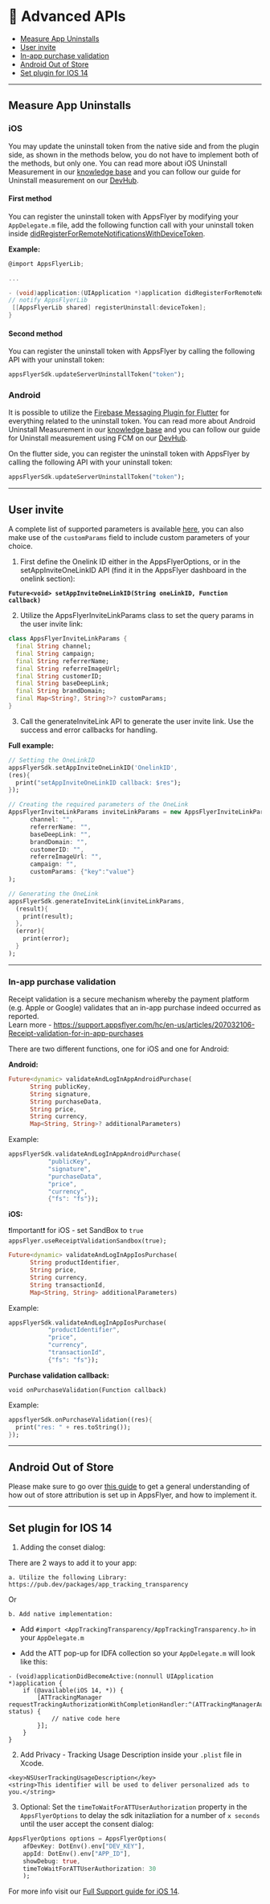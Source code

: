 # 📑 Advanced APIs

- [Measure App Uninstalls](#uninstall)
- [User invite](#user-invite)
- [In-app purchase validation](#iae)
- [Android Out of Store](#out-of-store)
- [Set plugin for IOS 14](#ios14)

---

## <a id="uninstall"> Measure App Uninstalls

### iOS

You may update the uninstall token from the native side and from the plugin side, as shown in the methods below, you do not have to implement both of the methods, but only one.
You can read more about iOS Uninstall Measurement in our [knowledge base](https://support.appsflyer.com/hc/en-us/articles/4408933557137) and you can follow our guide for Uninstall measurement on our [DevHub](https://dev.appsflyer.com/hc/docs/uninstall-measurement-ios).

#### First method

You can register the uninstall token with AppsFlyer by modifying your `AppDelegate.m` file, add the following function call with your uninstall token inside [didRegisterForRemoteNotificationsWithDeviceToken](https://developer.apple.com/reference/uikit/uiapplicationdelegate).

**Example:**
```objective-c
@import AppsFlyerLib;

...

- (void)application:(UIApplication ​*)application didRegisterForRemoteNotificationsWithDeviceToken:(NSData *​)deviceToken {
// notify AppsFlyerLib
 [[AppsFlyerLib shared] registerUninstall:deviceToken];
}
```

#### Second method

You can register the uninstall token with AppsFlyer by calling the following API with your uninstall token:
```dart
appsFlyerSdk.updateServerUninstallToken("token");
```

### Android

It is possible to utilize the [Firebase Messaging Plugin for Flutter](https://pub.dev/packages/firebase_messaging) for everything related to the uninstall token.
You can read more about Android Uninstall Measurement in our [knowledge base](https://support.appsflyer.com/hc/en-us/articles/4408933557137) and you can follow our guide for Uninstall measurement using FCM on our [DevHub](https://dev.appsflyer.com/hc/docs/uninstall-measurement-android).

On the flutter side, you can register the uninstall token with AppsFlyer by calling the following API with your uninstall token:
```dart
appsFlyerSdk.updateServerUninstallToken("token");
```

---

## <a id="user-invite"> User invite

A complete list of supported parameters is available [here](https://support.appsflyer.com/hc/en-us/articles/115004480866-User-Invite-Tracking), you can also make use of the `customParams` field to include custom parameters of your choice.

1. First define the Onelink ID either in the AppsFlyerOptions, or in the setAppInviteOneLinkID API (find it in the AppsFlyer dashboard in the onelink section):

  **`Future<void> setAppInviteOneLinkID(String oneLinkID, Function callback)`**

2. Utilize the AppsFlyerInviteLinkParams class to set the query params in the user invite link:
```dart
class AppsFlyerInviteLinkParams {
  final String channel;
  final String campaign;
  final String referrerName;
  final String referreImageUrl;
  final String customerID;
  final String baseDeepLink;
  final String brandDomain;
  final Map<String?, String?>? customParams;
}
```

3. Call the generateInviteLink API to generate the user invite link. Use the success and error callbacks for handling.

**Full example:**
```dart
// Setting the OneLinkID
appsFlyerSdk.setAppInviteOneLinkID('OnelinkID', 
(res){ 
  print("setAppInviteOneLinkID callback: $res"); 
});

// Creating the required parameters of the OneLink
AppsFlyerInviteLinkParams inviteLinkParams = new AppsFlyerInviteLinkParams(
      channel: "",
      referrerName: "",
      baseDeepLink: "",
      brandDomain: "",
      customerID: "",
      referreImageUrl: "",
      campaign: "",
      customParams: {"key":"value"}
);

// Generating the OneLink
appsFlyerSdk.generateInviteLink(inviteLinkParams, 
  (result){ 
    print(result); 
  }, 
  (error){ 
    print(error);
  }
);
```

---

### <a id="iae"> In-app purchase validation
Receipt validation is a secure mechanism whereby the payment platform (e.g. Apple or Google) validates that an in-app purchase indeed occurred as reported.<br>
Learn more - https://support.appsflyer.com/hc/en-us/articles/207032106-Receipt-validation-for-in-app-purchases<br>

There are two different functions, one for iOS and one for Android:

**Android:**
```dart
Future<dynamic> validateAndLogInAppAndroidPurchase( 
      String publicKey,
      String signature,
      String purchaseData,
      String price,
      String currency,
      Map<String, String>? additionalParameters)
```
Example:
```dart
appsFlyerSdk.validateAndLogInAppAndroidPurchase(
           "publicKey",
           "signature",
           "purchaseData",
           "price",
           "currency",
           {"fs": "fs"});
```

**iOS:**

❗Important❗ for iOS - set SandBox to ```true```<br>
```appsFlyer.useReceiptValidationSandbox(true);```

```dart
Future<dynamic> validateAndLogInAppIosPurchase( 
      String productIdentifier,
      String price,
      String currency,
      String transactionId,
      Map<String, String> additionalParameters)
```

Example:
```dart
appsFlyerSdk.validateAndLogInAppIosPurchase(
           "productIdentifier",
           "price",
           "currency",
           "transactionId",
           {"fs": "fs"});
```

**Purchase validation callback:**

`void onPurchaseValidation(Function callback)`

Example:
```dart
appsflyerSdk.onPurchaseValidation((res){
  print("res: " + res.toString());
});
```

---

## <a id="out-of-store"> Android Out of Store
Please make sure to go over [this guide](https://support.appsflyer.com/hc/en-us/articles/207447023-Attributing-out-of-store-Android-markets-guide) to get a general understanding of how out of store attribution is set up in AppsFlyer, and how to implement it.

---

## <a id="ios14"> Set plugin for IOS 14
	
1. Adding the conset dialog:
	
There are 2 ways to add it to your app:
	
	a. Utilize the following Library: https://pub.dev/packages/app_tracking_transparency

Or 
	
	b. Add native implementation:

	
- Add `#import <AppTrackingTransparency/AppTrackingTransparency.h>` in your `AppDelegate.m` 

- Add the ATT pop-up for IDFA collection so your `AppDelegate.m` will look like this:
	
```
- (void)applicationDidBecomeActive:(nonnull UIApplication *)application {
    if (@available(iOS 14, *)) {
        [ATTrackingManager requestTrackingAuthorizationWithCompletionHandler:^(ATTrackingManagerAuthorizationStatus status) {
            // native code here
        }];
    }
}
```

2. Add Privacy - Tracking Usage Description inside your `.plist` file in Xcode.
	
```
<key>NSUserTrackingUsageDescription</key>
<string>This identifier will be used to deliver personalized ads to you.</string>
```
	
3. Optional: Set the `timeToWaitForATTUserAuthorization` property in the `AppsFlyerOptions` to delay the sdk initazliation for a number of `x seconds` until the user accept the consent dialog:
	
```dart
AppsFlyerOptions options = AppsFlyerOptions(
    afDevKey: DotEnv().env["DEV_KEY"],
    appId: DotEnv().env["APP_ID"],
    showDebug: true,
    timeToWaitForATTUserAuthorization: 30
    ); 
```

For more info visit our [Full Support guide for iOS 14](https://support.appsflyer.com/hc/en-us/articles/207032066#integration-33-configuring-app-tracking-transparency-att-support).